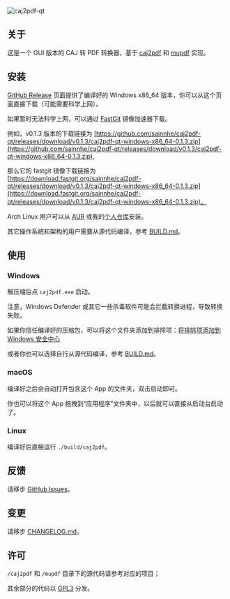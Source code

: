 ![caj2pdf-qt](https://gitlab.com/sainnhe/img/-/raw/master/caj2pdf-qt.png)

## 关于

这是一个 GUI 版本的 CAJ 转 PDF 转换器，基于 [caj2pdf](https://github.com/caj2pdf/caj2pdf) 和 [mupdf](https://mupdf.com) 实现。

## 安装

[GitHub Release](https://github.com/sainnhe/caj2pdf-qt/releases) 页面提供了编译好的 Windows x86_64 版本，你可以从这个页面直接下载（可能需要科学上网）。

如果暂时无法科学上网，可以通过 [FastGit](https://doc.fastgit.org/zh-cn/guide.html#release-%E5%92%8C%E6%BA%90%E7%A0%81%E5%AD%98%E6%A1%A3%E7%9A%84%E4%B8%8B%E8%BD%BD) 镜像加速器下载。

例如，v0.1.3 版本的下载链接为 [https://github.com/sainnhe/caj2pdf-qt/releases/download/v0.1.3/caj2pdf-qt-windows-x86_64-0.1.3.zip](https://github.com/sainnhe/caj2pdf-qt/releases/download/v0.1.3/caj2pdf-qt-windows-x86_64-0.1.3.zip),

那么它的 fastgit 镜像下载链接为 [https://download.fastgit.org/sainnhe/caj2pdf-qt/releases/download/v0.1.3/caj2pdf-qt-windows-x86_64-0.1.3.zip](https://download.fastgit.org/sainnhe/caj2pdf-qt/releases/download/v0.1.3/caj2pdf-qt-windows-x86_64-0.1.3.zip)。

Arch Linux 用户可以从 [AUR](https://aur.archlinux.org/packages/caj2pdf-qt/) 或我的[个人仓库](https://repo.sainnhe.dev/archlinux/)安装。

其它操作系统和架构的用户需要从源代码编译，参考 [BUILD.md](./BUILD.md)。

## 使用

### Windows

解压缩后点 `caj2pdf.exe` 启动。

注意，Windows Defender 或其它一些杀毒软件可能会拦截转换进程，导致转换失败。

如果你信任编译好的压缩包，可以将这个文件夹添加到排除项：[将排除项添加到 Windows 安全中心](https://support.microsoft.com/zh-cn/windows/%E5%B0%86%E6%8E%92%E9%99%A4%E9%A1%B9%E6%B7%BB%E5%8A%A0%E5%88%B0-windows-%E5%AE%89%E5%85%A8%E4%B8%AD%E5%BF%83-811816c0-4dfd-af4a-47e4-c301afe13b26)

或者你也可以选择自行从源代码编译，参考 [BUILD.md](./BUILD.md)。

### macOS

编译好之后会自动打开包含这个 App 的文件夹，双击启动即可。

你也可以将这个 App 拖拽到“应用程序”文件夹中，以后就可以直接从启动台启动了。

### Linux

编译好后直接运行 `./build/caj2pdf`。

## 反馈

请移步 [GitHub Issues](https://github.com/sainnhe/caj2pdf-qt/issues)。

## 变更

请移步 [CHANGELOG.md](./CHANGELOG.md)。

## 许可

`/caj2pdf` 和 `/mupdf` 目录下的源代码请参考对应的项目；

其余部分的代码以 [GPL3](https://github.com/sainnhe/caj2pdf-qt/blob/master/LICENSE) 分发。
